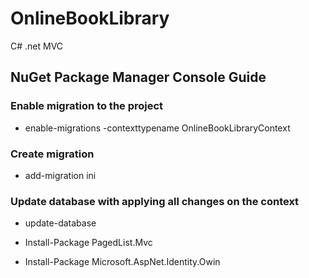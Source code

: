 # OnlineBookLibrary
C# .net MVC

## NuGet Package Manager Console Guide

### Enable migration to the project
- enable-migrations -contexttypename OnlineBookLibraryContext

### Create migration
- add-migration ini

### Update database with applying all changes on the context
- update-database


- Install-Package PagedList.Mvc

- Install-Package Microsoft.AspNet.Identity.Owin
